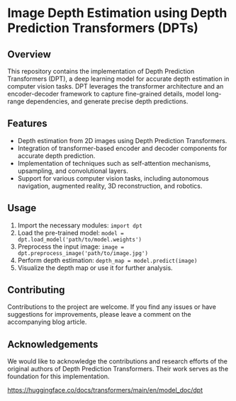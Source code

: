 # Image Depth Estimation using Depth Prediction Transformers (DPTs)

## Overview
This repository contains the implementation of Depth Prediction Transformers (DPT), a deep learning model for accurate depth estimation in computer vision tasks. DPT leverages the transformer architecture and an encoder-decoder framework to capture fine-grained details, model long-range dependencies, and generate precise depth predictions.

## Features
- Depth estimation from 2D images using Depth Prediction Transformers.
- Integration of transformer-based encoder and decoder components for accurate depth prediction.
- Implementation of techniques such as self-attention mechanisms, upsampling, and convolutional layers.
- Support for various computer vision tasks, including autonomous navigation, augmented reality, 3D reconstruction, and robotics.

## Usage
1. Import the necessary modules: `import dpt`
2. Load the pre-trained model: `model = dpt.load_model('path/to/model.weights')`
3. Preprocess the input image: `image = dpt.preprocess_image('path/to/image.jpg')`
4. Perform depth estimation: `depth_map = model.predict(image)`
5. Visualize the depth map or use it for further analysis.

## Contributing
Contributions to the project are welcome. If you find any issues or have suggestions for improvements, please leave a comment on the accompanying blog article.

## Acknowledgements
We would like to acknowledge the contributions and research efforts of the original authors of Depth Prediction Transformers. Their work serves as the foundation for this implementation.

https://huggingface.co/docs/transformers/main/en/model_doc/dpt
